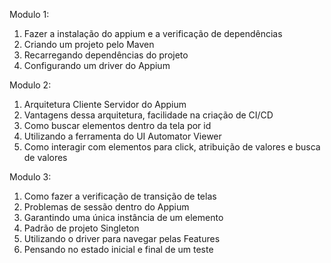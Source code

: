 Modulo 1:

1. Fazer a instalação do appium e a verificação de dependências
2. Criando um projeto pelo Maven
3. Recarregando dependências do projeto
4. Configurando um driver do Appium

Modulo 2:

1. Arquitetura Cliente Servidor do Appium
2. Vantagens dessa arquitetura, facilidade na criação de CI/CD
3. Como buscar elementos dentro da tela por id
4. Utilizando a ferramenta do UI Automator Viewer
5. Como interagir com elementos para click, atribuição de valores e busca de valores

Modulo 3:

1. Como fazer a verificação de transição de telas
2. Problemas de sessão dentro do Appium
3. Garantindo uma única instância de um elemento
4. Padrão de projeto Singleton
5. Utilizando o driver para navegar pelas Features
6. Pensando no estado inicial e final de um teste
